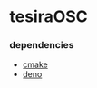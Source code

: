# tesiraOSC

### dependencies

- [cmake](https://cmake.org/)
- [deno](https://docs.deno.com/runtime/getting_started/installation/)

